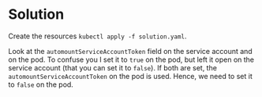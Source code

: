# Solution 

Create the resources `kubectl apply -f solution.yaml`.

Look at the `automountServiceAccountToken` field on the service account and on the pod. To confuse you I set it to `true` on the pod, but left it open on the service account (that you can set it to `false`). If both are set, the `automountServiceAccountToken` on the pod is used. Hence, we need to set it to `false` on the pod.